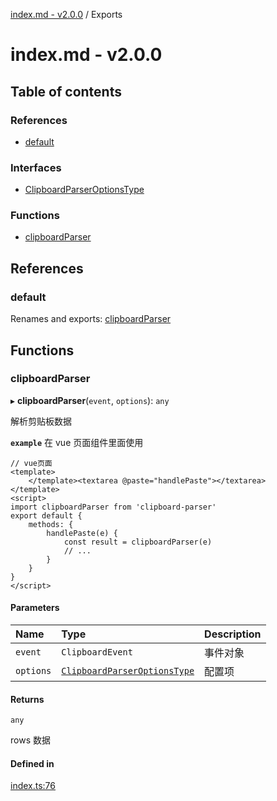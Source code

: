 [index.md - v2.0.0](README.md) / Exports

# index.md - v2.0.0

## Table of contents

### References

-   [default](modules.md#default)

### Interfaces

-   [ClipboardParserOptionsType](interfaces/ClipboardParserOptionsType.md)

### Functions

-   [clipboardParser](modules.md#clipboardparser)

## References

### default

Renames and exports: [clipboardParser](modules.md#clipboardparser)

## Functions

### clipboardParser

▸ **clipboardParser**(`event`, `options`): `any`

解析剪贴板数据

**`example`** 在 vue 页面组件里面使用

```vue
// vue页面
<template>
    </template><textarea @paste="handlePaste"></textarea>
</template>
<script>
import clipboardParser from 'clipboard-parser'
export default {
    methods: {
        handlePaste(e) {
            const result = clipboardParser(e)
            // ...
        }
    }
}
</script>
```

#### Parameters

| Name      | Type                                                                     | Description |
| :-------- | :----------------------------------------------------------------------- | :---------- |
| `event`   | `ClipboardEvent`                                                         | 事件对象    |
| `options` | [`ClipboardParserOptionsType`](interfaces/ClipboardParserOptionsType.md) | 配置项      |

#### Returns

`any`

rows 数据

#### Defined in

[index.ts:76](https://github.com/saqqdy/clipboard-parser/blob/b0cde04/src/index.ts#L76)
